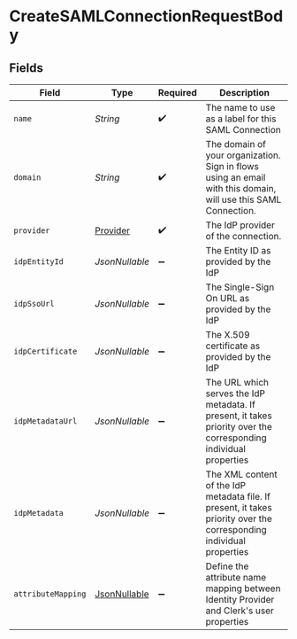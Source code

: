 # CreateSAMLConnectionRequestBody


## Fields

| Field                                                                                                                | Type                                                                                                                 | Required                                                                                                             | Description                                                                                                          |
| -------------------------------------------------------------------------------------------------------------------- | -------------------------------------------------------------------------------------------------------------------- | -------------------------------------------------------------------------------------------------------------------- | -------------------------------------------------------------------------------------------------------------------- |
| `name`                                                                                                               | *String*                                                                                                             | :heavy_check_mark:                                                                                                   | The name to use as a label for this SAML Connection                                                                  |
| `domain`                                                                                                             | *String*                                                                                                             | :heavy_check_mark:                                                                                                   | The domain of your organization. Sign in flows using an email with this domain, will use this SAML Connection.       |
| `provider`                                                                                                           | [Provider](../../models/operations/Provider.md)                                                                      | :heavy_check_mark:                                                                                                   | The IdP provider of the connection.                                                                                  |
| `idpEntityId`                                                                                                        | *JsonNullable<String>*                                                                                               | :heavy_minus_sign:                                                                                                   | The Entity ID as provided by the IdP                                                                                 |
| `idpSsoUrl`                                                                                                          | *JsonNullable<String>*                                                                                               | :heavy_minus_sign:                                                                                                   | The Single-Sign On URL as provided by the IdP                                                                        |
| `idpCertificate`                                                                                                     | *JsonNullable<String>*                                                                                               | :heavy_minus_sign:                                                                                                   | The X.509 certificate as provided by the IdP                                                                         |
| `idpMetadataUrl`                                                                                                     | *JsonNullable<String>*                                                                                               | :heavy_minus_sign:                                                                                                   | The URL which serves the IdP metadata. If present, it takes priority over the corresponding individual properties    |
| `idpMetadata`                                                                                                        | *JsonNullable<String>*                                                                                               | :heavy_minus_sign:                                                                                                   | The XML content of the IdP metadata file. If present, it takes priority over the corresponding individual properties |
| `attributeMapping`                                                                                                   | [JsonNullable<AttributeMapping>](../../models/operations/AttributeMapping.md)                                        | :heavy_minus_sign:                                                                                                   | Define the attribute name mapping between Identity Provider and Clerk's user properties                              |